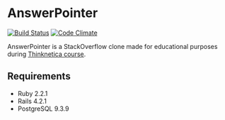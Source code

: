 # AnswerPointer

[![Build Status](https://travis-ci.org/iBublik/answer_pointer.svg)](https://travis-ci.org/iBublik/answer_pointer)
[![Code Climate](https://codeclimate.com/github/iBublik/answer_pointer/badges/gpa.svg)](https://codeclimate.com/github/iBublik/answer_pointer)

AnswerPointer is a StackOverflow clone made for educational purposes during [Thinknetica course](http://www.thinknetica.com/).
## Requirements
+ Ruby 2.2.1
+ Rails 4.2.1
+ PostgreSQL 9.3.9
